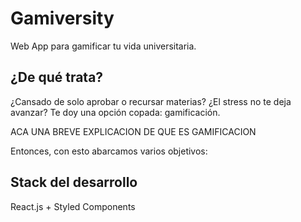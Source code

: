 # Gamiversity
Web App para gamificar tu vida universitaria.

## ¿De qué trata?
¿Cansado de solo aprobar o recursar materias? ¿El stress no te deja avanzar? Te doy una opción copada: gamificación.

ACA UNA BREVE EXPLICACION DE QUE ES GAMIFICACION

Entonces, con esto abarcamos varios objetivos:


## Stack del desarrollo
React.js + Styled Components